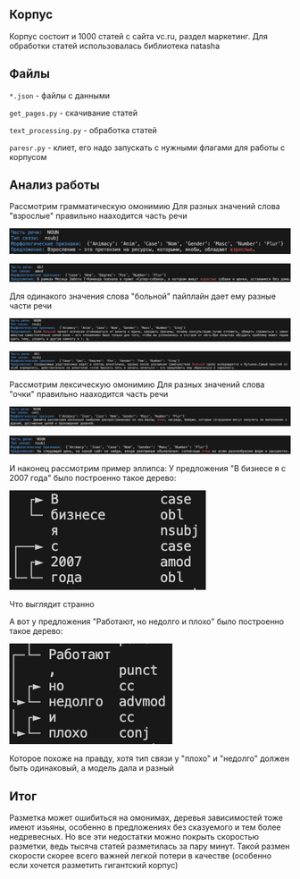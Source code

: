## Корпус
Корпус состоит и 1000 статей с сайта vc.ru, раздел маркетинг. Для обработки статей использовалась библиотека natasha

## Файлы
`*.json` - файлы с данными

`get_pages.py` - скачивание статей

`text_processing.py` - обработка статей

`paresr.py` - клиет, его надо запускать с нужными флагами для работы с корпусом

## Анализ работы
Рассмотрим грамматическую омонимию
Для разных значений слова "взрослые" правильно нааходится часть речи

![Image alt](https://github.com/av-onishchenko/vc.marketing_corpus/raw/main/pics/omon1_1.png)

![Image alt](https://github.com/av-onishchenko/vc.marketing_corpus/raw/main/pics/omon1_2.png)

Для одинакого значения слова "больной" пайплайн дает ему разные части речи

![Image alt](https://github.com/av-onishchenko/vc.marketing_corpus/raw/main/pics/omon2_1.png)

![Image alt](https://github.com/av-onishchenko/vc.marketing_corpus/raw/main/pics/omon2_2.png)

Рассмотрим лексическую омонимию
Для разных значений слова "очки" правильно нааходится часть речи

![Image alt](https://github.com/av-onishchenko/vc.marketing_corpus/raw/main/pics/omon3_1.png)

![Image alt](https://github.com/av-onishchenko/vc.marketing_corpus/raw/main/pics/omon3_2.png)

И наконец рассмотрим пример эллипса:
У предложения "В бизнесе я с 2007 года" было построенно такое дерево:

![Image alt](https://github.com/av-onishchenko/vc.marketing_corpus/raw/main/pics/ellipse1.png) 

Что выглядит странно

А вот у предложения "Работают, но недолго и плохо" было построенно такое дерево:

![Image alt](https://github.com/av-onishchenko/vc.marketing_corpus/raw/main/pics/ellipse2.png) 

Которое похоже на правду, хотя тип связи у "плохо" и "недолго" должен быть одинаковый, а модель дала и разный

## Итог
Разметка может ошибиться на омонимах, деревья зависимостей тоже имеют изьяны, особенно в предложениях без сказуемого и тем более недревесных. 
Но все эти недостатки можно покрыть скоростью разметки, ведь тысяча статей разметилась за пару минут. Такой размен скорости скорее всего важней легкой потери в качестве (особенно если хочется разметить гигантский корпус)